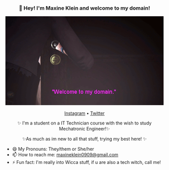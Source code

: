 <h3 align="center">👋 Hey! I'm Maxine Klein and welcome to my domain!</h3>
<div align="center">
	<img src="https://github.com/MaxKGS/MaxKGS/blob/main/tumblr_nqxbreqwLO1u9grhgo3_500.gif">
</div>
<p align="center">
  <a href="https://www.instagram.com/enzo.kgs/">Instagram</a> •
  <a href="https://twitter.com/max__kgs">Twitter</a>
</p>
<p align="center">
 ✨ I'm a student on a IT Technician course with the wish to study Mechatronic Engineer!✨
 <p align="center">
 ✨As much as im new to all that stuff, trying my best here! ✨
</p>

- 😄 My Pronouns: They/them or She/her
- 📫 How to reach me: [maxineklein0909@gmail.com](mailto:maxineklein0909@gmail.com)
- ⚡ Fun fact: I'm really into Wicca stuff, if u are also a tech witch, call me!

<!--
https://github.com/MaxKGS/MaxKGS/blob/main/tumblr_nqxbreqwLO1u9grhgo3_500.gif
